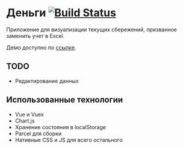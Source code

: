 # Деньги [![Build Status](https://travis-ci.org/glevanov/dengi.svg?branch=master)](https://travis-ci.org/glevanov/dengi)
Приложение для визуализации текущих сбережений, призванное заменить учет в Excel.

Демо доступно по [ссылке](https://glevanov.github.io/dengi/).

## TODO
* Редактирование данных

## Использованные технологии
* Vue и Vuex
* Chart.js
* Хранение состояния в localStorage
* Parcel для сборки
* Нативные CSS и JS для всего остального

